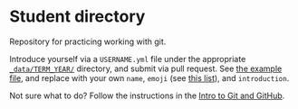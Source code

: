 # Student directory
Repository for practicing working with git.

Introduce yourself via a `USERNAME.yml` file under the appropriate [`_data/TERM_YEAR/`](_data/) directory, and submit via pull request. See [the example file](_data/summer_2015/mbmosman.yml), and replace with your own `name`, `emoji` (see [this list](http://www.emoji-cheat-sheet.com/)), and `introduction`.

Not sure what to do?  Follow the instructions in the [Intro to Git and GitHub](https://htc-ccis1301.github.io/fall-2016/morea/intro/ex-using-github.html).
